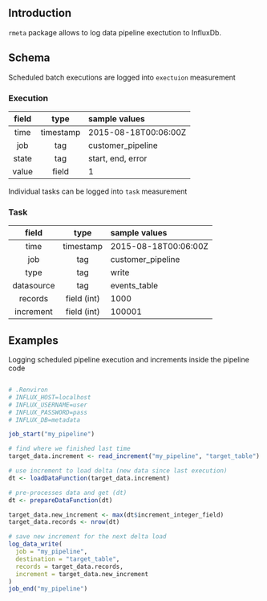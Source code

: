 ## Introduction

`rmeta` package allows to log data pipeline exectution to InfluxDb.


## Schema

Scheduled batch executions are logged into `exectuion` measurement

### Execution

| field         |   type        | sample values        | 
|:-------------:|:-------------:|:---------------------|
| time          | timestamp     | 2015-08-18T00:06:00Z |
| job           | tag           | customer_pipeline    |
| state         | tag           | start, end, error    |
| value         | field         | 1                    |

Individual tasks can be logged into `task` measurement

### Task

| field         |   type        | sample values        | 
|:-------------:|:-------------:|:---------------------|
| time          | timestamp     | 2015-08-18T00:06:00Z |
| job           | tag           | customer_pipeline    |
| type          | tag           | write                |
| datasource    | tag           | events_table         |
| records       | field (int)   | 1000                 |
| increment     | field (int)   | 100001               |


## Examples

Logging scheduled pipeline execution and increments inside the pipeline code

```R

# .Renviron
# INFLUX_HOST=localhost
# INFLUX_USERNAME=user
# INFLUX_PASSWORD=pass
# INFLUX_DB=metadata

job_start("my_pipeline")

# find where we finished last time
target_data.increment <- read_increment("my_pipeline", "target_table")

# use increment to load delta (new data since last execution)
dt <- loadDataFunction(target_data.increment)

# pre-processes data and get (dt)
dt <- prepareDataFunction(dt)

target_data.new_increment <- max(dt$increment_integer_field)
target_data.records <- nrow(dt)

# save new increment for the next delta load
log_data_write(
  job = "my_pipeline", 
  destination = "target_table",
  records = target_data.records, 
  increment = target_data.new_increment
)
job_end("my_pipeline")
```
